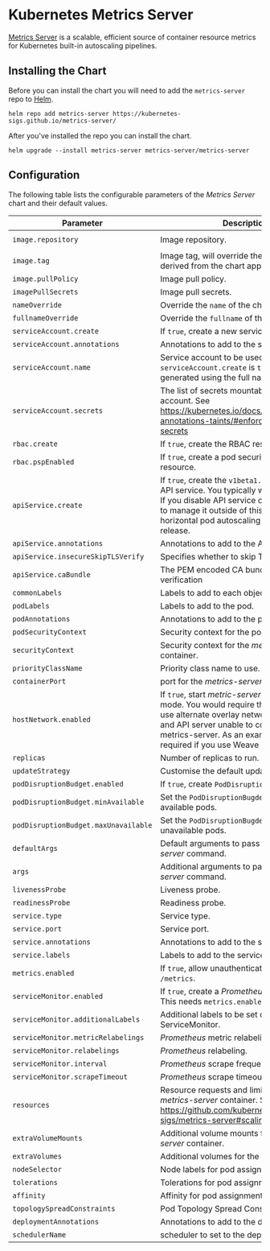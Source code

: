 # Kubernetes Metrics Server

[Metrics Server](https://github.com/kubernetes-sigs/metrics-server/) is a scalable, efficient source of container resource metrics for Kubernetes built-in autoscaling pipelines.

<!-- Trigger release -->

## Installing the Chart

Before you can install the chart you will need to add the `metrics-server` repo to [Helm](https://helm.sh/).

```shell
helm repo add metrics-server https://kubernetes-sigs.github.io/metrics-server/
```

After you've installed the repo you can install the chart.

```shell
helm upgrade --install metrics-server metrics-server/metrics-server
```

## Configuration

The following table lists the configurable parameters of the _Metrics Server_ chart and their default values.

| Parameter                            | Description                                                                                                                                                                                                                                                      | Default                                    |
| ------------------------------------ | ---------------------------------------------------------------------------------------------------------------------------------------------------------------------------------------------------------------------------------------------------------------- | ------------------------------------------ |
| `image.repository`                   | Image repository.                                                                                                                                                                                                                                                | `registry.k8s.io/metrics-server/metrics-server` |
| `image.tag`                          | Image tag, will override the default tag derived from the chart app version.                                                                                                                                                                                     | `""`                                       |
| `image.pullPolicy`                   | Image pull policy.                                                                                                                                                                                                                                               | `IfNotPresent`                             |
| `imagePullSecrets`                   | Image pull secrets.                                                                                                                                                                                                                                              | `[]`                                       |
| `nameOverride`                       | Override the `name` of the chart.                                                                                                                                                                                                                                | `nil`                                      |
| `fullnameOverride`                   | Override the `fullname` of the chart.                                                                                                                                                                                                                            | `nil`                                      |
| `serviceAccount.create`              | If `true`, create a new service account.                                                                                                                                                                                                                         | `true`                                     |
| `serviceAccount.annotations`         | Annotations to add to the service account.                                                                                                                                                                                                                       | `{}`                                       |
| `serviceAccount.name`                | Service account to be used. If not set and `serviceAccount.create` is `true`, a name is generated using the full name template.                                                                                                                                  | `nil`                                      |
| `serviceAccount.secrets`             | The list of secrets mountable by this service account. See https://kubernetes.io/docs/reference/labels-annotations-taints/#enforce-mountable-secrets                                                                                                             | `[]`                                       |
| `rbac.create`                        | If `true`, create the RBAC resources.                                                                                                                                                                                                                            | `true`                                     |
| `rbac.pspEnabled`                    | If `true`, create a pod security policy resource.                                                                                                                                                                                                                | `false`                                    |
| `apiService.create`                  | If `true`, create the `v1beta1.metrics.k8s.io` API service. You typically want this enabled! If you disable API service creation you have to manage it outside of this chart for e.g horizontal pod autoscaling to work with this release.                       | `true`                                     |
| `apiService.annotations`             | Annotations to add to the API service.                                                                                                                                                                                                                           | `{}`                                       |
| `apiService.insecureSkipTLSVerify`   | Specifies whether to skip TLS verification                                                                                                                                                                                                                       | `true`                                     |
| `apiService.caBundle`                | The PEM encoded CA bundle for TLS verification                                                                                                                                                                                                                   | `""`                                       |
| `commonLabels`                       | Labels to add to each object of the chart.                                                                                                                                                                                                                       | `{}`                                       |
| `podLabels`                          | Labels to add to the pod.                                                                                                                                                                                                                                        | `{}`                                       |
| `podAnnotations`                     | Annotations to add to the pod.                                                                                                                                                                                                                                   | `{}`                                       |
| `podSecurityContext`                 | Security context for the pod.                                                                                                                                                                                                                                    | `{}`                                       |
| `securityContext`                    | Security context for the _metrics-server_ container.                                                                                                                                                                                                             | _See values.yaml_                          |
| `priorityClassName`                  | Priority class name to use.                                                                                                                                                                                                                                      | `system-cluster-critical`                  |
| `containerPort`                      | port for the _metrics-server_ container.                                                                                                                                                                                                                         | `4443`                                     |
| `hostNetwork.enabled`                | If `true`, start _metric-server_ in hostNetwork mode. You would require this enabled if you use alternate overlay networking for pods and API server unable to communicate with metrics-server. As an example, this is required if you use Weave network on EKS. | `false`                                    |
| `replicas`                           | Number of replicas to run.                                                                                                                                                                                                                                       | `1`                                        |
| `updateStrategy`                     | Customise the default update strategy.                                                                                                                                                                                                                           | `{}`                                       |
| `podDisruptionBudget.enabled`        | If `true`, create `PodDisruptionBudget` resource.                                                                                                                                                                                                                | `{}`                                       |
| `podDisruptionBudget.minAvailable`   | Set the `PodDisruptionBugdet` minimum available pods.                                                                                                                                                                                                            | `nil`                                      |
| `podDisruptionBudget.maxUnavailable` | Set the `PodDisruptionBugdet` maximum unavailable pods.                                                                                                                                                                                                          | `nil`                                      |
| `defaultArgs`                        | Default arguments to pass to the _metrics-server_ command.                                                                                                                                                                                                       | See _values.yaml_                          |
| `args`                               | Additional arguments to pass to the _metrics-server_ command.                                                                                                                                                                                                    | `[]`                                       |
| `livenessProbe`                      | Liveness probe.                                                                                                                                                                                                                                                  | See _values.yaml_                          |
| `readinessProbe`                     | Readiness probe.                                                                                                                                                                                                                                                 | See _values.yaml_                          |
| `service.type`                       | Service type.                                                                                                                                                                                                                                                    | `ClusterIP`                                |
| `service.port`                       | Service port.                                                                                                                                                                                                                                                    | `443`                                      |
| `service.annotations`                | Annotations to add to the service.                                                                                                                                                                                                                               | `{}`                                       |
| `service.labels`                     | Labels to add to the service.                                                                                                                                                                                                                                    | `{}`                                       |
| `metrics.enabled`                    | If `true`, allow unauthenticated access to `/metrics`.                                                                                                                                                                                                           | `false`                                    |
| `serviceMonitor.enabled`             | If `true`, create a _Prometheus_ service monitor. This needs `metrics.enabled` to be `true`.                                                                                                                                                                     | `false`                                    |
| `serviceMonitor.additionalLabels`    | Additional labels to be set on the ServiceMonitor.                                                                                                                                                                                                               | `{}`                                       |
| `serviceMonitor.metricRelabelings`   | _Prometheus_ metric relabeling.                                                                                                                                                                                                                                  | `[]`                                       |
| `serviceMonitor.relabelings`         | _Prometheus_ relabeling.                                                                                                                                                                                                                                         | `[]`                                       |
| `serviceMonitor.interval`            | _Prometheus_ scrape frequency.                                                                                                                                                                                                                                   | `1m`                                       |
| `serviceMonitor.scrapeTimeout`       | _Prometheus_ scrape timeout.                                                                                                                                                                                                                                     | `10s`                                      |
| `resources`                          | Resource requests and limits for the _metrics-server_ container. See https://github.com/kubernetes-sigs/metrics-server#scaling                                                                                                                                   | `{}`                                       |
| `extraVolumeMounts`                  | Additional volume mounts for the _metrics-server_ container.                                                                                                                                                                                                     | `[]`                                       |
| `extraVolumes`                       | Additional volumes for the pod.                                                                                                                                                                                                                                  | `[]`                                       |
| `nodeSelector`                       | Node labels for pod assignment.                                                                                                                                                                                                                                  | `{}`                                       |
| `tolerations`                        | Tolerations for pod assignment.                                                                                                                                                                                                                                  | `[]`                                       |
| `affinity`                           | Affinity for pod assignment.                                                                                                                                                                                                                                     | `{}`                                       |
| `topologySpreadConstraints`          | Pod Topology Spread Constraints.                                                                                                                                                                                                                                 | `[]`                                       |
| `deploymentAnnotations`              | Annotations to add to the deployment.                                                                                                                                                                                                                            | `{}`                                       |
| `schedulerName`                      | scheduler to set to the deployment.                                                                                                                                                                                                                              | `""`                                       |
